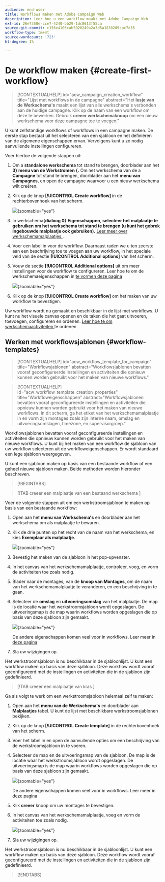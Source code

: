 ```yaml
---
audience: end-user
title: Workflows maken met Adobe Campaign Web
description: Leer hoe u een workflow maakt met Adobe Campaign Web
exl-id: 26e7360e-cce7-4240-bb29-1dc8613f55ca
source-git-commit: c156e4105cab5028249a2a3d5a1838205cac7d35
workflow-type: tm+mt
source-wordcount: '723'
ht-degree: 1%

---
```



# De workflow maken {#create-first-workflow}

>[!CONTEXTUALHELP]
>id="acw_campaign_creation_workflow"
>title="Lijst met workflows in de campagne"
>abstract="Het **lusje van de Werkschema&#39;s** maakt een lijst van alle werkschema&#39;s verbonden aan de huidige campagne. Klik op de naam van een workflow om deze te bewerken. Gebruik **creeer werkschemaknoop** om een nieuw werkschema voor deze campagne toe te voegen."

U kunt zelfstandige workflows of workflows in een campagne maken. De eerste stap bestaat uit het selecteren van een sjabloon en het definiëren van de algemene eigenschappen ervan. Vervolgens kunt u zo nodig aanvullende instellingen configureren.

Voer hiertoe de volgende stappen uit:

1. Om a **standalone werkschema** tot stand te brengen, doorblader aan het **3} menu van de Werkstromen {.** Om het werkschema van de a **Campagne** tot stand te brengen, doorblader aan het **menu van Campagnes**, en open de campagne waarvoor u een nieuw werkschema wilt creëren.

1. Klik op de knop **[!UICONTROL Create workflow]** in de rechterbovenhoek van het scherm.

   ![](assets/workflow-create.png){zoomable="yes"}

1. In werkschema{**dialoog 0} Eigenschappen, selecteer het malplaatje te gebruiken om het werkschema tot stand te brengen (u kunt het gebrek ingebouwde malplaatje ook gebruiken).** [ Leer meer over werkschemamalplaatjes ](#workflow-templates).

1. Voer een label in voor de workflow. Daarnaast raden we u ten zeerste aan een beschrijving toe te voegen aan uw workflow, in het speciale veld van de sectie **[!UICONTROL Additional options]** van het scherm.

1. Vouw de sectie **[!UICONTROL Additional options]** uit om meer instellingen voor de workflow te configureren. Leer hoe te om de werkschemaeigenschappen in [ te vormen deze pagina ](workflow-settings.md#properties)

   ![](assets/workflow-additional-options.png){zoomable="yes"}

1. Klik op de knop **[!UICONTROL Create workflow]** om het maken van uw workflow te bevestigen.

Uw workflow wordt nu gemaakt en beschikbaar in de lijst met workflows. U kunt nu het visuele canvas openen en de taken die het gaat uitvoeren, toevoegen, configureren en ordenen. [ Leer hoe te om werkschemaactiviteiten ](orchestrate-activities.md) te ordenen.

## Werken met workflowsjablonen {#workflow-templates}

>[!CONTEXTUALHELP]
>id="acw_workflow_template_for_campaign"
>title="Workflowsjablonen"
>abstract="Workflowsjablonen bevatten vooraf geconfigureerde instellingen en activiteiten die opnieuw kunnen worden gebruikt voor het maken van nieuwe workflows."

>[!CONTEXTUALHELP]
>id="acw_workflow_template_creation_properties"
>title="Workfloweigenschappen"
>abstract="Workflowsjablonen bevatten vooraf geconfigureerde instellingen en activiteiten die opnieuw kunnen worden gebruikt voor het maken van nieuwe workflows. In dit scherm, ga het etiket van het werkschemamalplaatje in en vorm zijn montages zoals zijn interne naam, omslag en uitvoeringsomslagen, timezone, en supervisorgroep."

Workflowsjablonen bevatten vooraf geconfigureerde instellingen en activiteiten die opnieuw kunnen worden gebruikt voor het maken van nieuwe workflows. U kunt bij het maken van een workflow de sjabloon van uw workflow selecteren uit de workfloweigenschappen. Er wordt standaard een lege sjabloon weergegeven.

U kunt een sjabloon maken op basis van een bestaande workflow of een geheel nieuwe sjabloon maken. Beide methoden worden hieronder beschreven.

>[!BEGINTABS]

>[!TAB  creeer een malplaatje van een bestaand werkschema ]

Voer de volgende stappen uit om een werkstroomsjabloon te maken op basis van een bestaande workflow:

1. Open aan het **menu van Werkschema&#39;s** en doorblader aan het werkschema om als malplaatje te bewaren.
1. Klik de drie punten op het recht van de naam van het werkschema, en kies **Exemplaar als malplaatje**.

   ![](assets/wf-copy-as-template.png){zoomable="yes"}

1. Bevestig het maken van de sjabloon in het pop-upvenster.
1. In het canvas van het werkschemamalplaatje, controleer, voeg, en vorm de activiteiten toe zoals nodig.
1. Blader naar de montages, van de **knoop van Montages**, om de naam van het werkschemamalplaatje te veranderen, en een beschrijving in te gaan.
1. Selecteer de **omslag** en **uitvoeringsomslag** van het malplaatje. De map is de locatie waar het werkstroomsjabloon wordt opgeslagen. De uitvoeringsmap is de map waarin workflows worden opgeslagen die op basis van deze sjabloon zijn gemaakt.

   ![](assets/wf-settings-template.png){zoomable="yes"}

   De andere eigenschappen komen veel voor in workflows. Leer meer in [ deze pagina ](workflow-settings.md#properties)

1. Sla uw wijzigingen op.

Het werkstroomsjabloon is nu beschikbaar in de sjabloonlijst. U kunt een workflow maken op basis van deze sjabloon. Deze workflow wordt vooraf geconfigureerd met de instellingen en activiteiten die in de sjabloon zijn gedefinieerd.


>[!TAB  creeer een malplaatje van kras ]


Ga als volgt te werk om een werkstroomsjabloon helemaal zelf te maken:

1. Open aan het **menu van de Werkschema&#39;s** en doorblader aan **Malplaatjes** tabel. U kunt de lijst met beschikbare werkstroomsjablonen bekijken.
1. Klik op de knop **[!UICONTROL Create template]** in de rechterbovenhoek van het scherm.
1. Voer het label in en open de aanvullende opties om een beschrijving van de werkstroomsjabloon in te voeren.
1. Selecteer de map en de uitvoeringsmap van de sjabloon. De map is de locatie waar het werkstroomsjabloon wordt opgeslagen. De uitvoeringsmap is de map waarin workflows worden opgeslagen die op basis van deze sjabloon zijn gemaakt.

   ![](assets/new-wf-template.png){zoomable="yes"}

   De andere eigenschappen komen veel voor in workflows. Leer meer in [ deze pagina ](workflow-settings.md#properties)

1. Klik **creeer** knoop om uw montages te bevestigen.
1. In het canvas van het werkschemamalplaatje, voeg en vorm de activiteiten toe zoals nodig.

   ![](assets/wf-template-activities.png){zoomable="yes"}

1. Sla uw wijzigingen op.

Het werkstroomsjabloon is nu beschikbaar in de sjabloonlijst. U kunt een workflow maken op basis van deze sjabloon. Deze workflow wordt vooraf geconfigureerd met de instellingen en activiteiten die in de sjabloon zijn gedefinieerd.

>[!ENDTABS]
